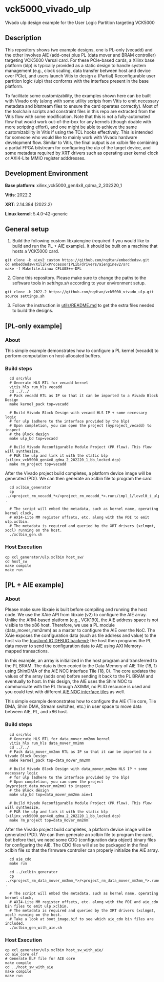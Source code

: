 # vck5000_vivado_ulp
Vivado ulp design example for the User Logic Partition targeting VCK5000

## Description

This repository shows two example designs, one is PL-only (vecadd) and the other involves AIE (add-one) plus PL (data mover and BRAM controller) targeting VCK5000 Versal card. For these PCIe-based cards, a Xilinx base platform (blp) is typically provided as a static design to handle system management (e.g., clock scaling, data transfer between host and device over PCIe), and users launch Vitis to design a (Partial) Reconfigurable user partition logic (ulp) that conforms with the interface present in the base platform.

To facilitate some customizability, the examples shown here can be built with Vivado only (along with some utility scripts from Vitis to emit necessary metadata and bitstream files to ensure the card operates correctly). Most of the toolchain scripts and constraint files in this repo are extracted from the Vitis flow with some modification. Note that this is not a fully-automated flow that would work out-of-the-box for any kernels (though doable with more scripting effort), and one might be able to achieve the same customizability in Vitis if using the TCL hooks effectively. This is intended for someone who would like to mainly work with Vivado hardware development flow. Similar to Vitis, the final output is an xclbin file combining a partial FPGA bitstream for configuring the ulp of the target device, and some metadata required by XRT drivers such as operating user kernel clock or AXI4-Lite MMIO register adddresses.

## Development Environment

**Base platform**: xilinx_vck5000_gen4x8_qdma_2_202220_1

**Vitis**: 2022.2

**XRT**: 2.14.384 (2022.2)

**Linux kernel**: 5.4.0-42-generic

## General setup
1. Build the following custom libxaiengine (required if you would like to build and run the PL + AIE example). It should be built on a machine that hosts a VCK5000 card.

```
git clone -b aiev2_custom https://github.com/nqdtan/embeddedsw.git
cd embeddedsw/XilinxProcessorIPLib/drivers/aienginev2/src
make -f Makefile.Linux CFLAGS+=-DPL
```

2. Clone this repository. Please make sure to change the paths to the software tools in *settings.sh* according to your environment setup.

```
git clone -b 2022.2 https://github.com/nqdtan/vck5000_vivado_ulp.git
source settings.sh
```

3. Follow the instruction in [utils/README.md](https://github.com/nqdtan/vck5000_vivado_ulp/tree/main/utils) to get the extra files needed to build the designs.

## [PL-only example]

### About

This simple example demonstrates how to configure a PL kernel (vecadd) to perform computation on host-allocated buffers.

### Build steps

```
  cd src/hls
  # Generate HLS RTL for vecadd kernel
  vitis_hls run_hls vecadd
  cd ../../
  # Pack vecadd RTL as IP so that it can be imported to a Vivado Block Design
  make kernel_pack top=vecadd
  
  # Build Vivado Block Design with vecadd HLS IP + some necessary logic
  # for ulp (adhere to the interface provided by the blp)
  # Upon completion, you can open the project (myproject_vecadd) to inspect
  # the Block design
  make ulp_bd top=vecadd
  
  # Build Vivado Reconfigurable Module Project (PR flow). This flow will synthesize,
  # P&R the ulp and link it with the static blp (xilinx_vck5000_gen4x8_qdma_2_202220_1_bb_locked.dcp)
  make rm_project top=vecadd
```

After the Vivado project build completes, a platform device image will be generated (PDI). We can then generate an xclbin file to program the card

```
  cd xclbin_generator
  cp ../<project_rm_vecadd_*>/<project_rm_vecadd_*>.runs/impl_1/level0_i_ulp_my_rm_partial.pdi .
  
  # The script will embed the metadata, such as kernel name, operating kernel clock,
  # AXI4-Lite MM register offsets, etc. along with the PDI to emit ulp.xclbin.
  # The metadata is required and queried by the XRT drivers (xclmgmt, xocl) running on the host.
  ./xclbin_gen.sh
```

### Host Execution

```
cp xcl_generator/ulp.xclbin host_sw/
cd host_sw
make compile
make run
```

## [PL + AIE example]

### About

Please make sure libxaie is built before compiling and running the host code. We use the XAie API from libxaie (v2) to configure the AIE array. Unlike the ARM-based platform (e.g., VCK190), the AIE address space is not visible to the x86 host. Therefore, we use a PL module (data_mover_mm2mm) as a master to configure the AIE over the NoC. The XAie exposes the configuration data (such as tile address and value) to the host via the [(custom) IO DEBUG backend](https://github.com/nqdtan/embeddedsw/blob/aiev2_custom/XilinxProcessorIPLib/drivers/aienginev2/src/io_backend/ext/xaie_debug.c); the host then programs the PL data mover to send the configuration data to AIE using AXI Memory-mapped transactions.

In this example, an array is initialized in the host program and transferred to the PL BRAM. The data is then copied to the Data Memory of AIE Tile (18, 1) using ShimDMA of the AIE NOC interface Tile (18, 0). The core updates the values of the array (adds one) before sending it back to the PL BRAM and eventually to host. In this design, the AIE uses the Shim NOC to communicate with the PL through AXIMM, no PLIO resource is used and you could test with different [AIE NOC interface tiles](https://docs.xilinx.com/r/en-US/am009-versal-ai-engine/AI-Engine-Array-Interface-Architecture) as well.

This simple example demonstrates how to configure the AIE (Tile core, Tile DMA, Shim DMA, Stream switches, etc.) in user space to move data between AIE, PL, and x86 host.

### Build steps

```
  cd src/hls
  # Generate HLS RTL for data_mover_mm2mm kernel
  vitis_hls run_hls data_mover_mm2mm
  cd ../../
  # Pack data_mover_mm2mm RTL as IP so that it can be imported to a Vivado Block Design
  make kernel_pack top=data_mover_mm2mm
  
  # Build Vivado Block Design with data_mover_mm2mm HLS IP + some necessary logic
  # for ulp (adhere to the interface provided by the blp)
  # Upon completion, you can open the project (myproject_data_mover_mm2mm) to inspect
  # the Block design
  make ulp_bd top=data_mover_mm2mm aie=1
  
  # Build Vivado Reconfigurable Module Project (PR flow). This flow will synthesize,
  # P&R the ulp and link it with the static blp (xilinx_vck5000_gen4x8_qdma_2_202220_1_bb_locked.dcp)
  make rm_project top=data_mover_mm2mm
```

After the Vivado project build completes, a platform device image will be generated (PDI). We can then generate an xclbin file to program the card, but before that, we need some CDO (configuration data object) binary files for configuring the AIE. The CDO files will also be packaged in the final xclbin file so that the firmware controller can properly initialize the AIE array.

```
  cd aie_cdo
  make run
  
  cd ../xclbin_generator
  cp ../<project_rm_data_mover_mm2mm_*>/<project_rm_data_mover_mm2mm_*>.runs/impl_1/level0_i_ulp_my_rm_partial.pdi .
  
  # The script will embed the metadata, such as kernel name, operating kernel clock,
  # AXI4-Lite MM register offsets, etc. along with the PDI and aie_cdo bin files to emit ulp.xclbin.
  # The metadata is required and queried by the XRT drivers (xclmgmt, xocl) running on the host.
  # Take a look at boot_image.bif to see which aie_cdo bin files are included.
  ./xclbin_gen_with_aie.sh
```

### Host Execution

```
cp xcl_generator/ulp.xclbin host_sw_with_aie/
cd aie_core_elf
# Generate ELF file for AIE core
make compile
cd ../host_sw_with_aie
make compile
make run
```
